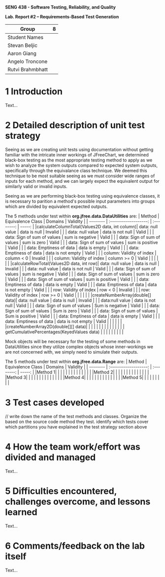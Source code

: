 **SENG 438 - Software Testing, Reliability, and Quality**

**Lab. Report \#2 – Requirements-Based Test Generation**

| Group       |   8  |
| -------------- | --- |
| Student Names      |
|       Stevan Beljic            |
|        Aaron Giang             |
|        Angelo Troncone             |
|        Rutvi Brahmbhatt             |

# 1 Introduction

Text…

# 2 Detailed description of unit test strategy

Seeing as we are creating unit tests using documentation without getting familiar with the intricate inner workings of JFreeChart, we determined black-box testing as the most appropriate testing method to apply as we wish to analyze the system outputs compared to expected system outputs, specifically through the equivalance class technique. We deemed this technique to be most suitable seeing as we must consider wide ranges of inputs for each method, and we can largely expect the equivalent output for similarly valid or invalid inputs. 

Seeing as we are performing black-box testing using equivalence classes, it is necessary to parition a method's possible input parameters into groups which are divided by equivalent expected outputs. 

The 5 methods under test within **org.jfree.data.DataUtilities** are:
|   Method   |   Equivalence Class   |   Domains |   Validity  |
|  --------  |  :-------------------:  |  :--------: |   -----:   |
|calculateColumnTotal(Values2D data, int column)|  data: null value  |  data is null  |  Invalid |
|    |  data: null value  |  data is not null  |  Valid |
|    |  data: Sign of sum of values |  sum is negative  |  Valid |
|    |  data: Sign of sum of values |  sum is zero  |  Valid |
|    |  data: Sign of sum of values |  sum is positive  |  Valid |
|    |  data: Emptiness of data  |  data is empty  |  Valid |
|    |  data: Emptiness of data  |  data is not empty  |  Valid |
|    |  column: Validity of index  |  column < 0  |  Invalid |
|    |  column: Validity of index  |  column >= 0  |  Valid |
|  |  |  |  |
|calculateRowTotal(Values2D data, int row)|  data: null value  |  data is null  |  Invalid |
|    |  data: null value  |  data is not null  |  Valid |
|    |  data: Sign of sum of values |  sum is negative  |  Valid |
|    |  data: Sign of sum of values |  sum is zero  |  Valid |
|    |  data: Sign of sum of values |  sum is positive  |  Valid |
|    |  data: Emptiness of data  |  data is empty  |  Valid |
|    |  data: Emptiness of data  |  data is not empty  |  Valid |
|    |  row: Validity of index  |  row < 0  |  Invalid |
|    |  row: Validity of index  |  row >= 0  |  Valid |
|  |  |  |  |
|createNumberArray(double[] data)|  data: null value  |  data is null  |  Invalid |
|  | data:null value | data is not null | Valid |
|  | data: Sign of sum of values | Sum is negative |   Valid   |
|  | data: Sign of sum of values | Sum is zero |   Valid   |
|  | data: Sign of sum of values | Sum is positive |   Valid   |
|  | data: Emptiness of data | data is empty | Valid |
|  | data: Emptiness of data | data is not empty | Valid |
|  |  |  |  |
|createNumberArray2D(double[][] data)|    |    |   |
|  |  |  |  |
|  |  |  |  |
| getCumulativePercentages(KeyedValues data) |    |    |    |
|  |  |  |  |

Mock objects will be necessary for the testing of some methods in DataUtilities since they utilize complex objects whose inner-workings we are not concerned with, we simply need to simulate their outputs.

The 5 methods under test within **org.jfree.data.Range** are: 
|   Method   |   Equivalence Class   |   Domains |   Validity  |
|  --------  |  :-------------------:  |  :--------: |   -----:   |
|Method 1|    |   |   |
|  |  |  |  |
|  |  |  |  |
|Method 2|    |   |   |
|  |  |  |  |
|  |  |  |  |
|Method 3|    |   |   |
|  |  |  |  |
|  |  |  |  |
|Method 4|    |   |   |
|  |  |  |  |
|  |  |  |  |
|Method 5|    |   |   |
|  |  |  |  |


# 3 Test cases developed

// write down the name of the test methods and classes. Organize the based on
the source code method they test. identify which tests cover which partitions
you have explained in the test strategy section above



# 4 How the team work/effort was divided and managed

Text…

# 5 Difficulties encountered, challenges overcome, and lessons learned

Text…

# 6 Comments/feedback on the lab itself

Text…

